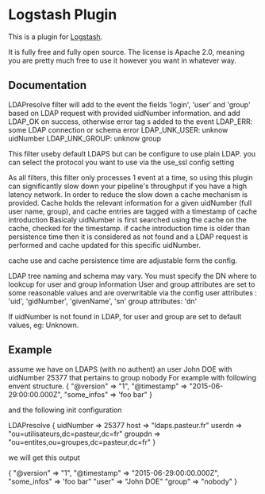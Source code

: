# Logstash Plugin

This is a plugin for [Logstash](https://github.com/elasticsearch/logstash).

It is fully free and fully open source. The license is Apache 2.0, meaning you are pretty much free to use it however you want in whatever way.

## Documentation

 LDAPresolve filter will add to the event the fields 'login', 'user' and 'group' based on LDAP request 
 with provided uidNumber information. 
 and add LDAP_OK on success, otherwise  error tag s added to the event
    LDAP_ERR: some LDAP connection or schema error
    LDAP_UNK_USER: unknow uidNumber 
    LDAP_UNK_GROUP: unknow group 

 This filter useby default LDAPS but can be configure to use plain LDAP.
 you can select the protocol you want to use via the use_ssl config setting

 As all filters, this filter only processes 1 event at a time, so using this plugin can 
 significantly slow down your pipeline's throughput if you have a high latency network.
 In order to reduce the slow down a cache mechanism is provided. 
 Cache holds the relevant information for a given uidNumber (full user name, group), and cache 
 entries are tagged with a timestamp of cache introduction
 Basicaly uidNumber is first searched using the cache on the cache, checked for the timestamp.
 if cache introduction time is older than persistence time then it is considered as not found and a LDAP
 request is performed and cache updated for this specific uidNumber.

 cache use and cache persistence time are adjustable form the config.

 LDAP tree naming and schema may vary. 
 You must specify the DN where to lookcup for user and group information
 User and group attributes are set to some reasonable values and are overwritable via the config
    user attributes : 'uid', 'gidNumber', 'givenName', 'sn'
    group attributes: 'dn'

 If uidNumber is not found in LDAP, for user and group are set to default values, eg: Unknown.

## Example

assume we have on LDAPS (with no authent) an user John DOE with uidNumber 25377 that pertains to group nobody
For example with following envent structure.
 {
     "@version" => "1",
   "@timestamp" => "2015-06-29:00:00.000Z",
   "some_infos" => 'foo bar"
 }

and the following init configuration 

LDAPresolve {
    uidNumber => 25377
    host      => "ldaps.pasteur.fr"
    userdn    => "ou=utilisateurs,dc=pasteur,dc=fr"
    groupdn   => "ou=entites,ou=groupes,dc=pasteur,dc=fr"
}

we will get this output

 {
     "@version" => "1",
   "@timestamp" => "2015-06-29:00:00.000Z",
   "some_infos" => 'foo bar"
         "user" => "John DOE"
        "group" => "nobody"
 }


